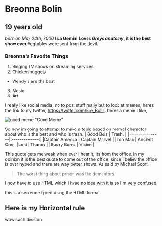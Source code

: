 # Breonna Bolin
## 19 years old 

*born on May 24th, 2000*
**Is a Gemini**
**Loves _Greys anatomy_, it is the best show ever**
~~Vegtables~~ were sent from the devil. 
### Breonna's Favorite Things
1. Binging TV shows on streaming services
2. Chicken nuggets 
  * Wendy's are the best 
3. Music 
4. Art

I really like social media, no to post stuff really but to look at memes, heres the link to my twitter, https://twitter.com/Bre_Bolin. 
heres a meme I like, 

![good meme](https://video-images.vice.com/articles/5dfcdf5174a820009a1b4a41/lede/1576853802436-chicky-nuggies.jpeg?crop=1xw%3A1xh%3Bcenter%2Ccenter&resize=2000%3A*) "Good Meme"

So now im going to attempt to make a table based on marvel character about who is the best and who is trash. 
| Good Bois      | Trash.         |
|----------------|:--------------:|
|Captain America | Captain Marvel |
|Iron Man        | Ancient One    |
|Loki            | Thanos         |
|Bucky Barns     | Vision         |

This quote gets me weak when ever i hear it, its from the office. In my opinion it is the best quote to come out of the office, since i believ the office is over hyped and there are way better shows. 
As said by Michael Scott,
>The worst thing about prison was the dementors.

I now have to use HTML which I hvae no idea with it is so I'm very confused 
  <dt> this is a sentence typed using the HTML format.
 
 
 
   
Here is my Horizontal rule 
---
wow such division 




